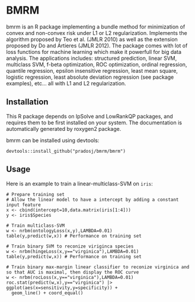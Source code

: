BMRM
===============
bmrm is an R package implementing a bundle method for minimization of convex and 
    non-convex risk 
    under L1 or L2 regularization. Implements the algorithm proposed by Teo et 
    al. (JMLR 2010) as well as the extension proposed by Do and Artieres (JMLR 
    2012). The package comes with lot of loss functions for machine learning 
    which make it powerfull for big data analysis. The applications includes:
    structured prediction, linear SVM, multiclass SVM, f-beta optimization, 
    ROC optimization, ordinal regression, quantile regression,
    epsilon insensitive regression, least mean square, logistic regression,
    least absolute deviation regression (see package examples), etc... all with
    L1 and L2 regularization.

Installation
---------------
This R package depends on lpSolve and LowRankQP packages, and requires them to 
be first installed on your system. The documentation is automatically generated
by roxygen2 package.

bmrm can be installed using devtools:

    devtools::install_github("pradosj/bmrm/bmrm")


Usage
---------------

Here is an example to train a linear-multiclass-SVM on `iris`:

    # Prepare training set 
    # Allow the linear model to have a intercept by adding a constant input feature
    x <- cbind(intercept=10,data.matrix(iris[1:4]))
    y <- iris$Species

    # Train multiclass-SVM
    w <- nrbm(ontologyLoss(x,y),LAMBDA=0.01)
    table(y,predict(w,x)) # Performance on training set

    # Train binary SVM to reconize viriginca species
    w <- nrbm(hingeLoss(x,y=="virginica"),LAMBDA=0.01)
    table(y,predict(w,x)) # Performance on training set

    # Train binary max-margin linear classifier to reconize virginica and so that AUC is maximal, then display the ROC curve
    w <- nrbm(rocLoss(x,y=="virginica"),LAMBDA=0.01)
    roc.stat(predict(w,x),y=="virginica") |>
    ggplot(aes(x=sensitivity,y=specificity)) + 
      geom_line() + coord_equal()



